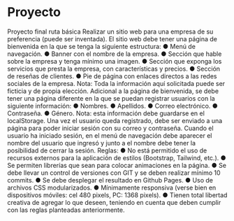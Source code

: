# Proyecto

Proyecto final ruta básica
Realizar un sitio web para una empresa de su preferencia (puede ser inventada). El
sitio web debe tener una página de bienvenida en la que se tenga la siguiente
estructura:
● Menú de navegación.
● Banner con el nombre de la empresa.
● Sección que hable sobre la empresa y tenga mínimo una imagen.
● Sección que exponga los servicios que presta la empresa, con características
y precios.
● Sección de reseñas de clientes.
● Pie de página con enlaces directos a las redes sociales de la empresa.
Nota: Toda la información aquí solicitada puede ser ficticia y de propia elección.
Adicional a la página de bienvenida, se debe tener una página diferente en la que se
puedan registrar usuarios con la siguiente información:
● Nombres.
● Apellidos.
● Correo electrónico.
● Contraseña.
● Género.
Nota: esta información debe guardarse en el localStorage.
Una vez el usuario queda registrado, debe ser enviado a una página para poder
iniciar sesión con su correo y contraseña.
Cuando el usuario ha iniciado sesión, en el menú de navegación debe aparecer el
nombre del usuario que ingresó y junto a el nombre debe tener la posibilidad de
cerrar la sesión.
Reglas:
● No está permitido el uso de recursos externos para la aplicación de estilos
(Bootstrap, Tailwind, etc.).
● Se permiten librerías que sean para colocar animaciones en la página.
● Se debe llevar un control de versiones con GIT y se deben realizar mínimo 10
commits.
● Se debe desplegar el resultado en Github Pages.
● Uso de archivos CSS modularizados.
● Mínimamente responsiva (verse bien en dispositivos móviles: cel 480
pixels, PC: 1368 pixels).
● Tienen total libertad creativa de agregar lo que deseen, teniendo en
cuenta que deben cumplir con las reglas planteadas anteriormente.
